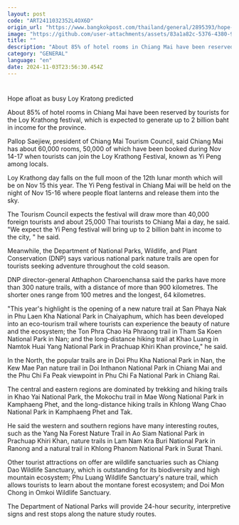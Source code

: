 ```yaml
---
layout: post
code: "ART2411032352L4OX6D"
origin_url: "https://www.bangkokpost.com/thailand/general/2895393/hope-afloat-as-busy-loy-kratong-predicted"
image: "https://github.com/user-attachments/assets/83a1a82c-5376-4380-92d7-16edbc7479dd"
title: ""
description: "About 85% of hotel rooms in Chiang Mai have been reserved by tourists for the Loy Krathong festival, which is expected to generate up to 2 billion baht in income for the province."
category: "GENERAL"
language: "en"
date: 2024-11-03T23:56:30.454Z
---
```


# 

Hope afloat as busy Loy Kratong predicted

About 85% of hotel rooms in Chiang Mai have been reserved by tourists for the Loy Krathong festival, which is expected to generate up to 2 billion baht in income for the province.

Pallop Saejiew, president of Chiang Mai Tourism Council, said Chiang Mai has about 60,000 rooms, 50,000 of which have been booked during Nov 14-17 when tourists can join the Loy Krathong Festival, known as Yi Peng among locals.

Loy Krathong day falls on the full moon of the 12th lunar month which will be on Nov 15 this year. The Yi Peng festival in Chiang Mai will be held on the night of Nov 15-16 where people float lanterns and release them into the sky.

The Tourism Council expects the festival will draw more than 40,000 foreign tourists and about 25,000 Thai tourists to Chiang Mai a day, he said. "We expect the Yi Peng festival will bring up to 2 billion baht in income to the city, " he said.

Meanwhile, the Department of National Parks, Wildlife, and Plant Conservation (DNP) says various national park nature trails are open for tourists seeking adventure throughout the cold season.

DNP director-general Atthaphon Charoenchansa said the parks have more than 300 nature trails, with a distance of more than 900 kilometres. The shorter ones range from 100 metres and the longest, 64 kilometres.

"This year's highlight is the opening of a new nature trail at San Phaya Nak in Phu Laen Kha National Park in Chaiyaphum, which has been developed into an eco-tourism trail where tourists can experience the beauty of nature and the ecosystem; the Ton Phra Chao Ha Phraong trail in Tham Sa Koen National Park in Nan; and the long-distance hiking trail at Khao Luang in Namtok Huai Yang National Park in Prachuap Khiri Khan province," he said.

In the North, the popular trails are in Doi Phu Kha National Park in Nan, the Kew Mae Pan nature trail in Doi Inthanon National Park in Chiang Mai and the Phu Chi Fa Peak viewpoint in Phu Chi Fa National Park in Chiang Rai.

The central and eastern regions are dominated by trekking and hiking trails in Khao Yai National Park, the Mokochu trail in Mae Wong National Park in Kamphaeng Phet, and the long-distance hiking trails in Khlong Wang Chao National Park in Kamphaeng Phet and Tak.

He said the western and southern regions have many interesting routes, such as the Yang Na Forest Nature Trail in Ao Siam National Park in Prachuap Khiri Khan, nature trails in Lam Nam Kra Buri National Park in Ranong and a natural trail in Khlong Phanom National Park in Surat Thani.

Other tourist attractions on offer are wildlife sanctuaries such as Chiang Dao Wildlife Sanctuary, which is outstanding for its biodiversity and high mountain ecosystem; Phu Luang Wildlife Sanctuary's nature trail, which allows tourists to learn about the montane forest ecosystem; and Doi Mon Chong in Omkoi Wildlife Sanctuary.

The Department of National Parks will provide 24-hour security, interpretive signs and rest stops along the nature study routes.